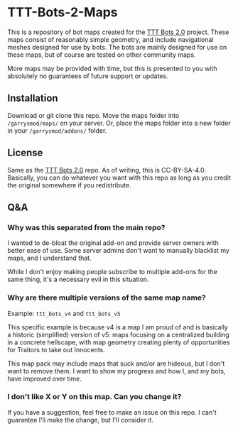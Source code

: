 # TTT-Bots-2-Maps

This is a repository of bot maps created for the [TTT Bots 2.0](https://github.com/thebigsleepjoe/TTT-Bots-2) project. These maps consist of reasonably simple geometry, and include navigational meshes designed for use by bots. The bots are mainly designed for use on these maps, but of course are tested on other community maps.

More maps may be provided with time, but this is presented to you with absolutely no guarantees of future support or updates.

## Installation

Download or git clone this repo. Move the maps folder into `/garrysmod/maps/` on your server. Or, place the maps folder into a new folder in your `/garrysmod/addons/` folder.

## License

Same as the [TTT Bots 2.0](https://github.com/thebigsleepjoe/TTT-Bots-2) repo. As of writing, this is CC-BY-SA-4.0. Basically, you can do whatever you want with this repo as long as you credit the original somewhere if you redistribute.

## Q&A

### Why was this separated from the main repo?

I wanted to de-bloat the original add-on and provide server owners with better ease of use. Some server admins don't want to manually blacklist my maps, and I understand that.

While I don't enjoy making people subscribe to multiple add-ons for the same thing, it's a necessary evil in this situation.

### Why are there multiple versions of the same map name?

Example: `ttt_bots_v4` and `ttt_bots_v5`

This specific example is because v4 is a map I am proud of and is basically a historic (simplified) version of v5: maps focusing on a centralized building in a concrete hellscape, with map geometry creating plenty of opportunities for Traitors to take out Innocents.

This map pack may include maps that suck and/or are hideous, but I don't want to remove them. I want to show my progress and how I, and my bots, have improved over time.

### I don't like X or Y on this map. Can you change it?

If you have a suggestion, feel free to make an issue on this repo. I can't guarantee I'll make the change, but I'll consider it.
